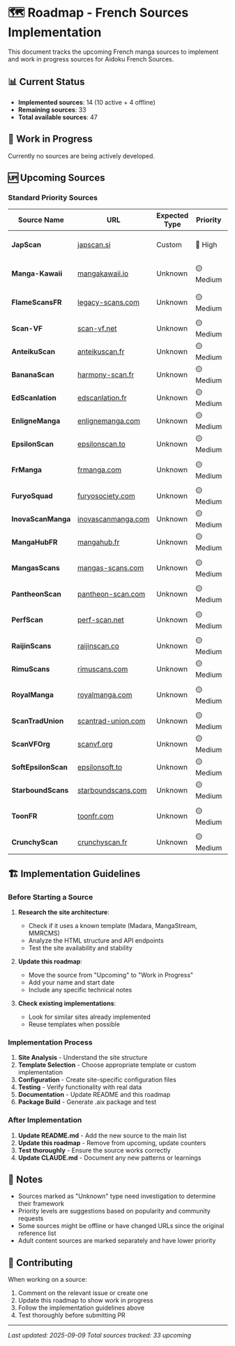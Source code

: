 # 🗺️ Roadmap - French Sources Implementation

This document tracks the upcoming French manga sources to implement and work in progress sources for Aidoku French Sources.

## 📊 Current Status

- **Implemented sources**: 14 (10 active + 4 offline)
- **Remaining sources**: 33
- **Total available sources**: 47

## 🔄 Work in Progress

Currently no sources are being actively developed.

## 🆙 Upcoming Sources

### Standard Priority Sources

| Source Name         | URL                                              | Expected Type | Priority  | Notes                      |
| ------------------- | ------------------------------------------------ | ------------- | --------- | -------------------------- |
| **JapScan**         | [japscan.si](https://japscan.si)                 | Custom        | 🔴 High   | Major French manga source  |
| **Manga-Kawaii**    | [mangakawaii.io](https://mangakawaii.io)         | Unknown       | 🟡 Medium | Popular community site     |
| **FlameScansFR**    | [legacy-scans.com](https://legacy-scans.com)     | Unknown       | 🟡 Medium | Active scanlation group    |
| **Scan-VF**         | [scan-vf.net](https://scan-vf.net)               | Unknown       | 🟡 Medium | Well-known French site     |
| **AnteikuScan**     | [anteikuscan.fr](https://anteikuscan.fr)         | Unknown       | 🟡 Medium | Scanlation group           |
| **BananaScan**      | [harmony-scan.fr](https://harmony-scan.fr)       | Unknown       | 🟡 Medium | Community source           |
| **EdScanlation**    | [edscanlation.fr](https://edscanlation.fr)       | Unknown       | 🟡 Medium | Scanlation team            |
| **EnligneManga**    | [enlignemanga.com](https://enlignemanga.com)     | Unknown       | 🟡 Medium | Online manga platform      |
| **EpsilonScan**     | [epsilonscan.to](https://epsilonscan.to)         | Unknown       | 🟡 Medium | Scanlation group           |
| **FrManga**         | [frmanga.com](https://frmanga.com)               | Unknown       | 🟡 Medium | French manga source        |
| **FuryoSquad**      | [furyosociety.com](https://furyosociety.com)     | Unknown       | 🟡 Medium | Scanlation group           |
| **InovaScanManga**  | [inovascanmanga.com](https://inovascanmanga.com) | Unknown       | 🟡 Medium | Scan community             |
| **MangaHubFR**      | [mangahub.fr](https://mangahub.fr)               | Unknown       | 🟡 Medium | French manga hub           |
| **MangasScans**     | [mangas-scans.com](https://mangas-scans.com)     | Unknown       | 🟡 Medium | Manga scanning source      |
| **PantheonScan**    | [pantheon-scan.com](https://pantheon-scan.com)   | Unknown       | 🟡 Medium | Scanlation group           |
| **PerfScan**        | [perf-scan.net](https://perf-scan.net)           | Unknown       | 🟡 Medium | Quality-focused scans      |
| **RaijinScans**     | [raijinscan.co](https://raijinscan.co)           | Unknown       | 🟡 Medium | Scanlation group           |
| **RimuScans**       | [rimuscans.com](https://rimuscans.com)           | Unknown       | 🟡 Medium | Scanlation team            |
| **RoyalManga**      | [royalmanga.com](https://royalmanga.com)         | Unknown       | 🟡 Medium | Premium manga source       |
| **ScanTradUnion**   | [scantrad-union.com](https://scantrad-union.com) | Unknown       | 🟡 Medium | Scanlation union           |
| **ScanVFOrg**       | [scanvf.org](https://scanvf.org)                 | Unknown       | 🟡 Medium | VF scanning organization   |
| **SoftEpsilonScan** | [epsilonsoft.to](https://epsilonsoft.to)         | Unknown       | 🟡 Medium | Related to EpsilonScan     |
| **StarboundScans**  | [starboundscans.com](https://starboundscans.com) | Unknown       | 🟡 Medium | Scanlation group           |
| **ToonFR**          | [toonfr.com](https://toonfr.com)                 | Unknown       | 🟡 Medium | French toon/webtoon source |
| **CrunchyScan**     | [crunchyscan.fr](https://crunchyscan.fr)         | Unknown       | 🟡 Medium | Scanlation group           |

## 🏗️ Implementation Guidelines

### Before Starting a Source

1. **Research the site architecture**:

   - Check if it uses a known template (Madara, MangaStream, MMRCMS)
   - Analyze the HTML structure and API endpoints
   - Test the site availability and stability

2. **Update this roadmap**:

   - Move the source from "Upcoming" to "Work in Progress"
   - Add your name and start date
   - Include any specific technical notes

3. **Check existing implementations**:
   - Look for similar sites already implemented
   - Reuse templates when possible

### Implementation Process

1. **Site Analysis** - Understand the site structure
2. **Template Selection** - Choose appropriate template or custom implementation
3. **Configuration** - Create site-specific configuration files
4. **Testing** - Verify functionality with real data
5. **Documentation** - Update README and this roadmap
6. **Package Build** - Generate .aix package and test

### After Implementation

1. **Update README.md** - Add the new source to the main list
2. **Update this roadmap** - Remove from upcoming, update counters
3. **Test thoroughly** - Ensure the source works correctly
4. **Update CLAUDE.md** - Document any new patterns or learnings

## 📝 Notes

- Sources marked as "Unknown" type need investigation to determine their framework
- Priority levels are suggestions based on popularity and community requests
- Some sources might be offline or have changed URLs since the original reference list
- Adult content sources are marked separately and have lower priority

## 🤝 Contributing

When working on a source:

1. Comment on the relevant issue or create one
2. Update this roadmap to show work in progress
3. Follow the implementation guidelines above
4. Test thoroughly before submitting PR

---

_Last updated: 2025-09-09_
_Total sources tracked: 33 upcoming_
